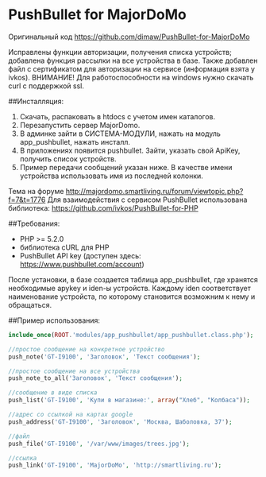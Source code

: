 PushBullet for MajorDoMo
========================
Оригинальный код https://github.com/dimaw/PushBullet-for-MajorDoMo

Исправлены функции авторизации, получения списка устройств; добавлена функция рассылки на все устройства в базе.
Также добавлен файл с сертификатом для авторизации на сервисе (информация взята у ivkos).
ВНИМАНИЕ! Для работоспособности на windows нужно скачать curl с поддержкой ssl.

##Инсталляция:
1. Скачать, распаковать в htdocs с учетом имен каталогов.
2. Перезапустить сервер MajorDomo.
3. В админке зайти в СИСТЕМА-МОДУЛИ, нажать на модуль app_pushbullet, нажать инсталл.
4. В приложениях появится pushbullet. Зайти, указать свой ApiKey, получить список устройств.
5. Пример передачи сообщений указан ниже. В качестве имени устройства использовать имя из последней колонки.

Тема на форуме http://majordomo.smartliving.ru/forum/viewtopic.php?f=7&t=1776
Для взаимодействия с сервисом PushBullet использована библиотека: https://github.com/ivkos/PushBullet-for-PHP

##Требования:
* PHP >= 5.2.0
* библиотека cURL для PHP
* PushBullet API key (доступен здесь: https://www.pushbullet.com/account)

После установки, в базе создается таблица app_pushbullet, где хранятся необходимые apykey и iden-ы устройств.
Каждому iden соответствует наименование устройста, по которому становится возможним к нему и обращаться.

##Пример использования:
```php
include_once(ROOT.'modules/app_pushbullet/app_pushbullet.class.php');

//простое сообщение на конкретное устройство
push_note('GT-I9100', 'Заголовок', 'Текст сообщения');

//простое сообщение на все устройства
push_note_to_all('Заголовок', 'Текст сообщения');

//сообщение в виде списка
push_list('GT-I9100', 'Купи в магазине:', array("Хлеб", "Колбаса"));

//адрес со ссылкой на картах google
push_address('GT-I9100', 'Заголовок', 'Москва, Шаболовка, 37');

//файл
push_file('GT-I9100', '/var/www/images/trees.jpg'); 

//ссылка
push_link('GT-I9100', 'MajorDoMo', 'http://smartliving.ru');
```
